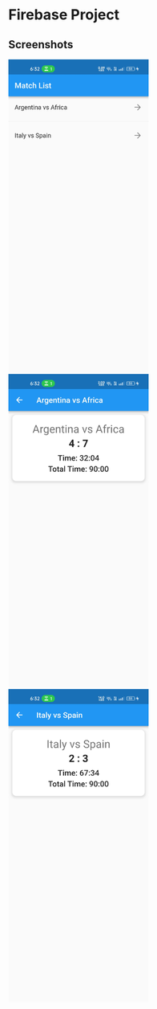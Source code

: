 # Firebase Project

## Screenshots

<img src="screenshots/Screenshot_2023-12-17-18-32-45-58_538f4ad013ac3d5ef1dffd3d02acf6ed.jpg" width="280">&nbsp;&nbsp;&nbsp;&nbsp;
<img src="screenshots/Screenshot_2023-12-17-18-32-49-75_538f4ad013ac3d5ef1dffd3d02acf6ed.jpg" width="280">&nbsp;&nbsp;&nbsp;&nbsp;
<img src="screenshots/Screenshot_2023-12-17-18-32-53-69_538f4ad013ac3d5ef1dffd3d02acf6ed.jpg" width="280">&nbsp;&nbsp;&nbsp;&nbsp;